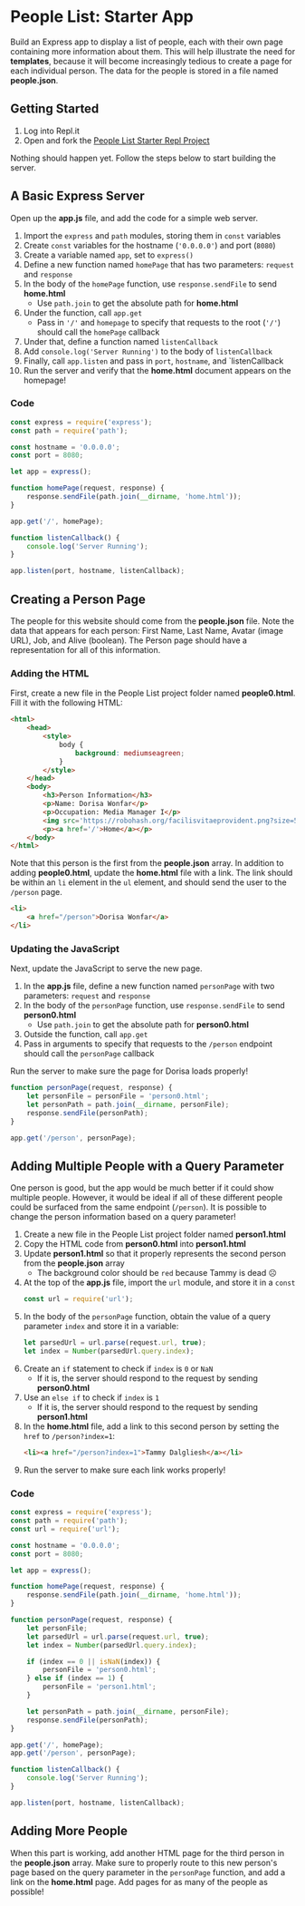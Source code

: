 # People List: Starter App
Build an Express app to display a list of people, each with their own page containing more information about them. This will help illustrate the need for **templates**, because it will become increasingly tedious to create a page for each individual person. The data for the people is stored in a file named **people.json**.

## Getting Started
1. Log into Repl.it
1. Open and fork the [People List Starter Repl Project](https://repl.it/@JosephMaxwell/PeopleListStarter)

Nothing should happen yet. Follow the steps below to start building the server.

## A Basic Express Server
Open up the **app.js** file, and add the code for a simple web server.

1. Import the `express` and `path` modules, storing them in `const` variables
1. Create `const` variables for the hostname (`'0.0.0.0'`) and port (`8080`)
1. Create a variable named `app`, set to `express()`
1. Define a new function named `homePage` that has two parameters: `request` and `response`
1. In the body of the `homePage` function, use `response.sendFile` to send **home.html**
   - Use `path.join` to get the absolute path for **home.html**
1. Under the function, call `app.get`
   - Pass in `'/'` and `homepage` to specify that requests to the root (`'/'`) should call the `homePage` callback
1. Under that, define a function named `listenCallback`
1. Add `console.log('Server Running')` to the body of `listenCallback`
1. Finally, call `app.listen` and pass in `port`, `hostname`, and `listenCallback
1. Run the server and verify that the **home.html** document appears on the homepage!

### Code
```js
const express = require('express');
const path = require('path');

const hostname = '0.0.0.0';
const port = 8080;

let app = express();

function homePage(request, response) {
    response.sendFile(path.join(__dirname, 'home.html'));
}

app.get('/', homePage);

function listenCallback() {
    console.log('Server Running');
}

app.listen(port, hostname, listenCallback);
```

## Creating a Person Page
The people for this website should come from the **people.json** file. Note the data that appears for each person: First Name, Last Name, Avatar (image URL), Job, and Alive (boolean). The Person page should have a representation for all of this information.

### Adding the HTML
First, create a new file in the People List project folder named **people0.html**. Fill it with the following HTML:

```html
<html>
    <head>
        <style>
            body {
                background: mediumseagreen;
            }
        </style>
    </head>
    <body>
        <h3>Person Information</h3>
        <p>Name: Dorisa Wonfar</p>
        <p>Occupation: Media Manager I</p>
        <img src='https://robohash.org/facilisvitaeprovident.png?size=50x50&set=set1' />        
        <p><a href='/'>Home</a></p>
    </body>
</html>
```

Note that this person is the first from the **people.json** array. In addition to adding **people0.html**, update the **home.html** file with a link. The link should be within an `li` element in the `ul` element, and should send the user to the `/person` page.

```html
<li>
    <a href="/person">Dorisa Wonfar</a>
</li>
```

### Updating the JavaScript
Next, update the JavaScript to serve the new page.

1. In the **app.js** file, define a new function named `personPage` with two parameters: `request` and `response`
1. In the body of the `personPage` function, use `response.sendFile` to send **person0.html**
    - Use `path.join` to get the absolute path for **person0.html**
1. Outside the function, call `app.get`
1. Pass in arguments to specify that requests to the `/person` endpoint should call the `personPage` callback

Run the server to make sure the page for Dorisa loads properly!

```js
function personPage(request, response) {
    let personFile = personFile = 'person0.html';
    let personPath = path.join(__dirname, personFile);
    response.sendFile(personPath);
}

app.get('/person', personPage);
```

## Adding Multiple People with a Query Parameter
One person is good, but the app would be much better if it could show multiple people. However, it would be ideal if all of these different people could be surfaced from the same endpoint (`/person`). It is possible to change the person information based on a query parameter!

1. Create a new file in the People List project folder named **person1.html**
1. Copy the HTML code from **person0.html** into **person1.html**
1. Update **person1.html** so that it properly represents the second person from the **people.json** array
    - The background color should be `red` because Tammy is dead ☹
1. At the top of the **app.js** file, import the `url` module, and store it in a `const`
    ```js
    const url = require('url');
    ```
1. In the body of the `personPage` function, obtain the value of a query parameter `index` and store it in a variable:
    ```js
    let parsedUrl = url.parse(request.url, true);
    let index = Number(parsedUrl.query.index);
    ```
1. Create an `if` statement to check if `index` is `0` or `NaN`
    - If it is, the server should respond to the request by sending **person0.html**
1. Use an `else if` to check if `index` is `1`
    - If it is, the server should respond to the request by sending **person1.html**
1. In the **home.html** file, add a link to this second person by setting the `href` to `/person?index=1`:
    ```html
    <li><a href="/person?index=1">Tammy Dalgliesh</a></li>
    ```
1. Run the server to make sure each link works properly!

### Code
```js
const express = require('express');
const path = require('path');
const url = require('url');

const hostname = '0.0.0.0';
const port = 8080;

let app = express();

function homePage(request, response) {
    response.sendFile(path.join(__dirname, 'home.html'));
}

function personPage(request, response) {
    let personFile;
    let parsedUrl = url.parse(request.url, true);
    let index = Number(parsedUrl.query.index);

    if (index == 0 || isNaN(index)) {
        personFile = 'person0.html';
    } else if (index == 1) {
        personFile = 'person1.html';
    }

    let personPath = path.join(__dirname, personFile);
    response.sendFile(personPath);
}

app.get('/', homePage);
app.get('/person', personPage);

function listenCallback() {
    console.log('Server Running');
}

app.listen(port, hostname, listenCallback);
```

## Adding More People
When this part is working, add another HTML page for the third person in the **people.json** array. Make sure to properly route to this new person's page based on the query parameter in the `personPage` function, and add a link on the **home.html** page. Add pages for as many of the people as possible!